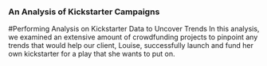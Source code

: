 ### An Analysis of Kickstarter Campaigns
#Performing Analysis on Kickstarter Data to Uncover Trends
In this analysis, we examined an extensive amount of crowdfunding projects to pinpoint any trends that would help our client, Louise, successfully launch and fund her own kickstarter for a play that she wants to put on.
